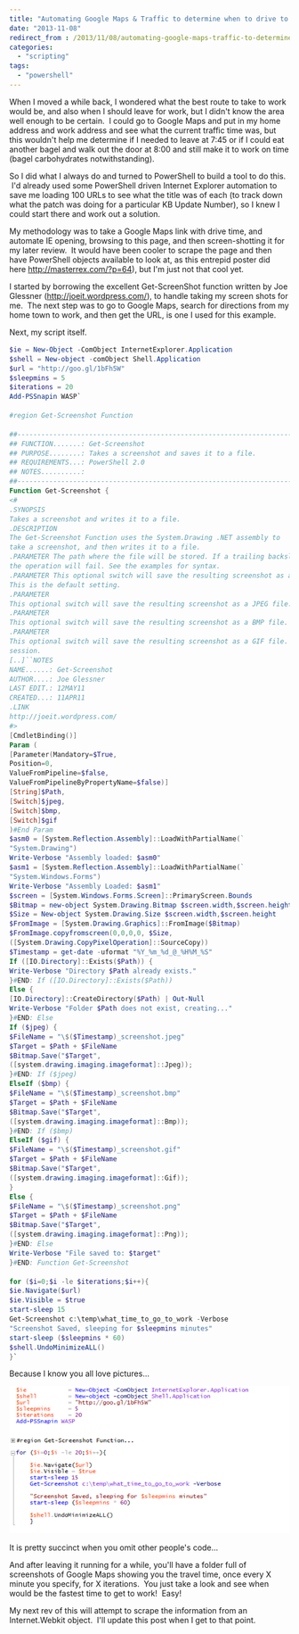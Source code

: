 ```yaml
---
title: "Automating Google Maps & Traffic to determine when to drive to work using PowerShell"
date: "2013-11-08"
redirect_from : /2013/11/08/automating-google-maps-traffic-to-determine-when-to-drive-to-work-using-powershell
categories: 
  - "scripting"
tags: 
  - "powershell"
---
```


When I moved a while back, I wondered what the best route to take to work would be, and also when I should leave for work, but I didn't know the area well enough to be certain.  I could go to Google Maps and put in my home address and work address and see what the current traffic time was, but this wouldn't help me determine if I needed to leave at 7:45 or if I could eat another bagel and walk out the door at 8:00 and still make it to work on time (bagel carbohydrates notwithstanding).

So I did what I always do and turned to PowerShell to build a tool to do this.  I'd already used some PowerShell driven Internet Explorer automation to save me loading 100 URLs to see what the title was of each (to track down what the patch was doing for a particular KB Update Number), so I knew I could start there and work out a solution.
<!--more-->

My methodology was to take a Google Maps link with drive time, and automate IE opening, browsing to this page, and then screen-shotting it for my later review.  It would have been cooler to scrape the page and then have PowerShell objects available to look at, as this entrepid poster did here http://masterrex.com/?p=64), but I'm just not that cool yet.

I started by borrowing the excellent Get-ScreenShot function written by Joe Glessner (http://joeit.wordpress.com/), to handle taking my screen shots for me.  The next step was to go to Google Maps, search for directions from my home town to work, and then get the URL, [](http://goo.gl/1bFh5W) is one I used for this example.

Next, my script itself.

```powershell
$ie = New-Object -ComObject InternetExplorer.Application  
$shell = New-object -comObject Shell.Application  
$url = "http://goo.gl/1bFh5W"  
$sleepmins = 5  
$iterations = 20  
Add-PSSnapin WASP`

#region Get-Screenshot Function

##-------------------------------------------------------------------------- 
## FUNCTION.......: Get-Screenshot  
## PURPOSE........: Takes a screenshot and saves it to a file.  
## REQUIREMENTS...: PowerShell 2.0  
## NOTES..........:  
##-------------------------------------------------------------------------- 
Function Get-Screenshot {  
<#  
.SYNOPSIS  
Takes a screenshot and writes it to a file.  
.DESCRIPTION  
The Get-Screenshot Function uses the System.Drawing .NET assembly to  
take a screenshot, and then writes it to a file.  
.PARAMETER The path where the file will be stored. If a trailing backslash is used  
the operation will fail. See the examples for syntax.  
.PARAMETER This optional switch will save the resulting screenshot as a PNG file.  
This is the default setting.  
.PARAMETER  
This optional switch will save the resulting screenshot as a JPEG file.  
.PARAMETER  
This optional switch will save the resulting screenshot as a BMP file.  
.PARAMETER  
This optional switch will save the resulting screenshot as a GIF file.  
session.  
[..]``NOTES  
NAME......: Get-Screenshot  
AUTHOR....: Joe Glessner  
LAST EDIT.: 12MAY11  
CREATED...: 11APR11  
.LINK  
http://joeit.wordpress.com/  
#>  
[CmdletBinding()]  
Param (  
[Parameter(Mandatory=$True,  
Position=0,  
ValueFromPipeline=$false,  
ValueFromPipelineByPropertyName=$false)]  
[String]$Path,  
[Switch]$jpeg,  
[Switch]$bmp,  
[Switch]$gif  
)#End Param  
$asm0 = [System.Reflection.Assembly]::LoadWithPartialName(`  
"System.Drawing")  
Write-Verbose "Assembly loaded: $asm0"  
$asm1 = [System.Reflection.Assembly]::LoadWithPartialName(`  
"System.Windows.Forms")  
Write-Verbose "Assembly Loaded: $asm1"  
$screen = [System.Windows.Forms.Screen]::PrimaryScreen.Bounds  
$Bitmap = new-object System.Drawing.Bitmap $screen.width,$screen.height  
$Size = New-object System.Drawing.Size $screen.width,$screen.height  
$FromImage = [System.Drawing.Graphics]::FromImage($Bitmap)  
$FromImage.copyfromscreen(0,0,0,0, $Size,  
([System.Drawing.CopyPixelOperation]::SourceCopy))  
$Timestamp = get-date -uformat "%Y_%m_%d_@_%H%M_%S"  
If ([IO.Directory]::Exists($Path)) {  
Write-Verbose "Directory $Path already exists."  
}#END: If ([IO.Directory]::Exists($Path))  
Else {  
[IO.Directory]::CreateDirectory($Path) | Out-Null  
Write-Verbose "Folder $Path does not exist, creating..."  
}#END: Else  
If ($jpeg) {  
$FileName = "\$($Timestamp)_screenshot.jpeg"  
$Target = $Path + $FileName  
$Bitmap.Save("$Target",  
([system.drawing.imaging.imageformat]::Jpeg));  
}#END: If ($jpeg)  
ElseIf ($bmp) {  
$FileName = "\$($Timestamp)_screenshot.bmp"  
$Target = $Path + $FileName  
$Bitmap.Save("$Target",  
([system.drawing.imaging.imageformat]::Bmp));  
}#END: If ($bmp)  
ElseIf ($gif) {  
$FileName = "\$($Timestamp)_screenshot.gif"  
$Target = $Path + $FileName  
$Bitmap.Save("$Target",  
([system.drawing.imaging.imageformat]::Gif));  
}  
Else {  
$FileName = "\$($Timestamp)_screenshot.png"  
$Target = $Path + $FileName  
$Bitmap.Save("$Target",  
([system.drawing.imaging.imageformat]::Png));  
}#END: Else  
Write-Verbose "File saved to: $target"  
}#END: Function Get-Screenshot  

for ($i=0;$i -le $iterations;$i++){  
$ie.Navigate($url)  
$ie.Visible = $true  
start-sleep 15  
Get-Screenshot c:\temp\what_time_to_go_to_work -Verbose  
"Screenshot Saved, sleeping for $sleepmins minutes"  
start-sleep ($sleepmins * 60)  
$shell.UndoMinimizeALL()  
}`
```
Because I know you all love pictures...

![It is pretty succinct when you omit other people's code...](../assets/images/2013/11/images/whentogotowork_1.png) 

It is pretty succinct when you omit other people's code...

And after leaving it running for a while, you'll have a folder full of screenshots of Google Maps showing you the travel time, once every X minute you specify, for X iterations.  You just take a look and see when would be the fastest time to get to work!  Easy!

My next rev of this will attempt to scrape the information from an Internet.Webkit object.  I'll update this post when I get to that point.

